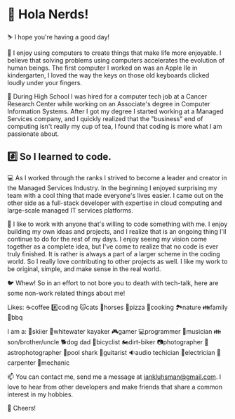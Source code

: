 # 👋 Hola Nerds!

⛷️ I hope you're having a good day!

👀 I enjoy using computers to create things that make life more enjoyable. I believe that solving problems using computers accelerates the evolution of human beings. The first computer I worked on was an Apple IIe in kindergarten, I loved the way the keys on those old keyboards clicked loudly under your fingers.

🌱 During High School I was hired for a computer tech job at a Cancer Research Center while working on an Associate's degree in Computer Information Systems. After I got my degree I started working at a Managed Services company, and I quickly realized that the "business" end of computing isn't really my cup of tea, I found that coding is more what I am passionate about.

## #️⃣ So I learned to code. 

💻 As I worked through the ranks I strived to become a leader and creator in the Managed Services Industry. In the beginning I enjoyed surprising my team with a cool thing that made everyone's lives easier. I came out on the other side as a full-stack developer with expertise in cloud computing and large-scale managed IT services platforms.

💞️ I like to work with anyone that's willing to code something with me. I enjoy building my own ideas and projects, and I realize that is an ongoing thing I'll continue to do for the rest of my days. I enjoy seeing my vision come together as a complete idea, but I've come to realize that no code is ever truly finished. It is rather is always a part of a larger scheme in the coding world. So I really love contributing to other projects as well. I like my work to be original, simple, and make sense in the real world.

🐦 Whew! So in an effort to not bore you to death with tech-talk, here are some non-work related things about me!

Likes: ☕coffee  #️⃣coding  🐱cats  🐎horses 🍕pizza  🥄cooking  🏞️nature  👪family  🍔bbq

I am a: 🎿skiier  🚣whitewater kayaker  🎮gamer  💻programmer  🎵musician  👪son/brother/uncle  🐕dog dad  🚴bicyclist  🏍️dirt-biker  📷photographer  🔭astrophotographer  🎱pool shark  🎸guitarist  🔉audio techician  🔌electrician  🔨carpenter 🔧mechanic

📫 You can contact me, send me a message at iankluhsman@gmail.com. I love to hear from other developers and make friends that share a common interest in my hobbies.

🍻 Cheers!
